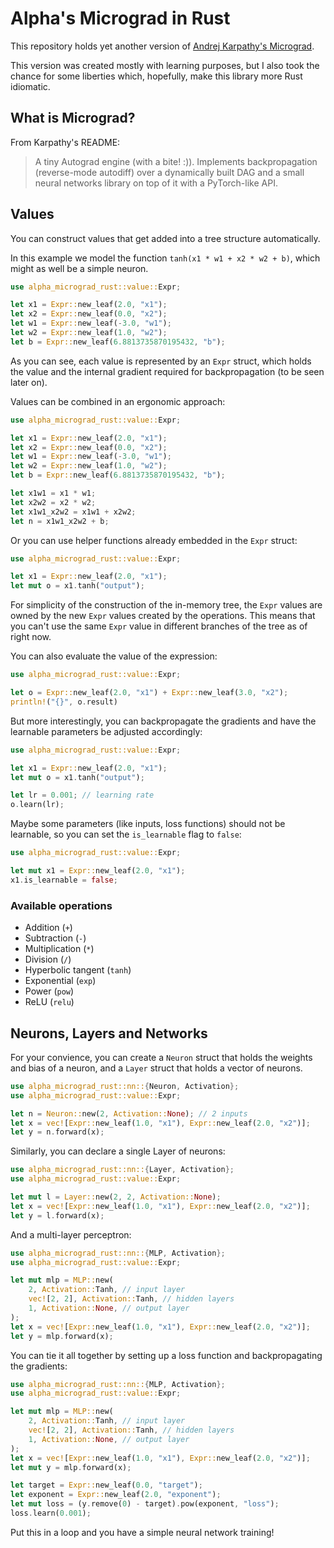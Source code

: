 # Alpha's Micrograd in Rust

This repository holds yet another version of [Andrej Karpathy's Micrograd](https://github.com/karpathy/micrograd).

This version was created mostly with learning purposes, but I also took the chance for some liberties which, hopefully, make this library more Rust idiomatic.

## What is Micrograd?

From Karpathy's README:

> A tiny Autograd engine (with a bite! :)). Implements backpropagation (reverse-mode autodiff) over a dynamically built DAG and a small neural networks library on top of it with a PyTorch-like API. 

## Values

You can construct values that get added into a tree structure automatically.

In this example we model the function `tanh(x1 * w1 + x2 * w2 + b)`, which might as well be a simple neuron.

```rust
use alpha_micrograd_rust::value::Expr;

let x1 = Expr::new_leaf(2.0, "x1");
let x2 = Expr::new_leaf(0.0, "x2");
let w1 = Expr::new_leaf(-3.0, "w1");
let w2 = Expr::new_leaf(1.0, "w2");
let b = Expr::new_leaf(6.8813735870195432, "b");
```

As you can see, each value is represented by an `Expr` struct, which holds the value and the internal gradient required for backpropagation (to be seen later on).

Values can be combined in an ergonomic approach:

```rust
use alpha_micrograd_rust::value::Expr;

let x1 = Expr::new_leaf(2.0, "x1");
let x2 = Expr::new_leaf(0.0, "x2");
let w1 = Expr::new_leaf(-3.0, "w1");
let w2 = Expr::new_leaf(1.0, "w2");
let b = Expr::new_leaf(6.8813735870195432, "b");

let x1w1 = x1 * w1;
let x2w2 = x2 * w2;
let x1w1_x2w2 = x1w1 + x2w2;
let n = x1w1_x2w2 + b;
```

Or you can use helper functions already embedded in the `Expr` struct:

```rust
use alpha_micrograd_rust::value::Expr;

let x1 = Expr::new_leaf(2.0, "x1");
let mut o = x1.tanh("output");
```

For simplicity of the construction of the in-memory tree, the `Expr` values are owned by the new `Expr` values created by the operations. This means that you can't use the same `Expr` value in different branches of the tree as of right now.

You can also evaluate the value of the expression:

```rust
use alpha_micrograd_rust::value::Expr;

let o = Expr::new_leaf(2.0, "x1") + Expr::new_leaf(3.0, "x2");
println!("{}", o.result)
```

But more interestingly, you can backpropagate the gradients and have the learnable parameters be adjusted accordingly:

```rust
use alpha_micrograd_rust::value::Expr;

let x1 = Expr::new_leaf(2.0, "x1");
let mut o = x1.tanh("output");

let lr = 0.001; // learning rate
o.learn(lr);
```

Maybe some parameters (like inputs, loss functions) should not be learnable, so you can set the `is_learnable` flag to `false`:

```rust
use alpha_micrograd_rust::value::Expr;

let mut x1 = Expr::new_leaf(2.0, "x1");
x1.is_learnable = false;
```

### Available operations

- Addition (`+`)
- Subtraction (`-`)
- Multiplication (`*`)
- Division (`/`)
- Hyperbolic tangent (`tanh`)
- Exponential (`exp`)
- Power (`pow`)
- ReLU (`relu`)

## Neurons, Layers and Networks

For your convience, you can create a `Neuron` struct that holds the weights and bias of a neuron, and a `Layer` struct that holds a vector of neurons.

```rust
use alpha_micrograd_rust::nn::{Neuron, Activation};
use alpha_micrograd_rust::value::Expr;

let n = Neuron::new(2, Activation::None); // 2 inputs
let x = vec![Expr::new_leaf(1.0, "x1"), Expr::new_leaf(2.0, "x2")];
let y = n.forward(x);
```

Similarly, you can declare a single Layer of neurons:

```rust
use alpha_micrograd_rust::nn::{Layer, Activation};
use alpha_micrograd_rust::value::Expr;

let mut l = Layer::new(2, 2, Activation::None);
let x = vec![Expr::new_leaf(1.0, "x1"), Expr::new_leaf(2.0, "x2")];
let y = l.forward(x);
```

And a multi-layer perceptron:

```rust
use alpha_micrograd_rust::nn::{MLP, Activation};
use alpha_micrograd_rust::value::Expr;

let mut mlp = MLP::new(
    2, Activation::Tanh, // input layer
    vec![2, 2], Activation::Tanh, // hidden layers
    1, Activation::None, // output layer
);
let x = vec![Expr::new_leaf(1.0, "x1"), Expr::new_leaf(2.0, "x2")];
let y = mlp.forward(x);
```

You can tie it all together by setting up a loss function and backpropagating the gradients:

```rust
use alpha_micrograd_rust::nn::{MLP, Activation};
use alpha_micrograd_rust::value::Expr;

let mut mlp = MLP::new(
    2, Activation::Tanh, // input layer
    vec![2, 2], Activation::Tanh, // hidden layers
    1, Activation::None, // output layer
);
let x = vec![Expr::new_leaf(1.0, "x1"), Expr::new_leaf(2.0, "x2")];
let mut y = mlp.forward(x);

let target = Expr::new_leaf(0.0, "target");
let exponent = Expr::new_leaf(2.0, "exponent");
let mut loss = (y.remove(0) - target).pow(exponent, "loss");
loss.learn(0.001);
```

Put this in a loop and you have a simple neural network training!